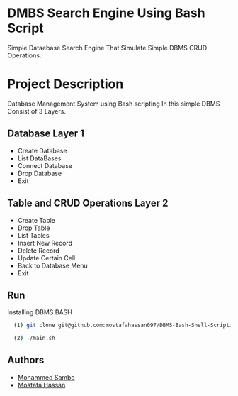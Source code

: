 
# DMBS Search Engine Using Bash Script
Simple Dataebase Search Engine That Simulate Simple DBMS CRUD Operations.

# Project Description

Database Management System using Bash scripting In this simple DBMS Consist of  3 Layers.

## Database Layer 1

- Create Database
- List DataBases
- Connect Database
- Drop Database
- Exit


## Table and CRUD Operations Layer 2

- Create Table
- Drop Table
- List Tables
- Insert New Record
- Delete Record
- Update Certain Cell
- Back to Database Menu
- Exit
## Run

Installing DBMS BASH

```bash
  (1) git clone git@github.com:mostafahassan097/DBMS-Bash-Shell-Scripting.git

  (2) ./main.sh
```
    
## Authors
- [Mohammed Sambo](https://github.com/sambo2021)
- [Mostafa Hassan](https://github.com/mostafahassan097)

